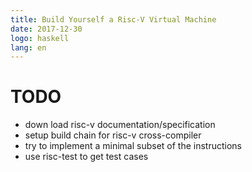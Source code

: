 ```yaml
---
title: Build Yourself a Risc-V Virtual Machine
date: 2017-12-30
logo: haskell
lang: en
---
```


# TODO

* down load risc-v documentation/specification
* setup build chain for risc-v cross-compiler
* try to implement a minimal subset of the instructions
* use risc-test to get test cases
